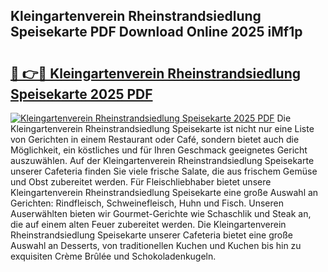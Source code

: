 ## Kleingartenverein Rheinstrandsiedlung Speisekarte PDF Download Online 2025 iMf1p

# <h2><a href="http://gc9eb2b.nevu.top/?p=Kleingartenverein+Rheinstrandsiedlung+Speisekarte">🔗 👉🔴 Kleingartenverein Rheinstrandsiedlung Speisekarte 2025 PDF</a></h2>

[![Kleingartenverein Rheinstrandsiedlung Speisekarte 2025 PDF](https://i.imgur.com/dBaPXMq.png)](http://gc9eb2b.nevu.top/?p=Kleingartenverein+Rheinstrandsiedlung+Speisekarte)
Die Kleingartenverein Rheinstrandsiedlung Speisekarte ist nicht nur eine Liste von Gerichten in einem Restaurant oder Café, sondern bietet auch die Möglichkeit, ein köstliches und für Ihren Geschmack geeignetes Gericht auszuwählen. Auf der Kleingartenverein Rheinstrandsiedlung Speisekarte unserer Cafeteria finden Sie viele frische Salate, die aus frischem Gemüse und Obst zubereitet werden. Für Fleischliebhaber bietet unsere Kleingartenverein Rheinstrandsiedlung Speisekarte eine große Auswahl an Gerichten: Rindfleisch, Schweinefleisch, Huhn und Fisch. Unseren Auserwählten bieten wir Gourmet-Gerichte wie Schaschlik und Steak an, die auf einem alten Feuer zubereitet werden. Die Kleingartenverein Rheinstrandsiedlung Speisekarte unserer Cafeteria bietet eine große Auswahl an Desserts, von traditionellen Kuchen und Kuchen bis hin zu exquisiten Crème Brûlée und Schokoladenkugeln.
